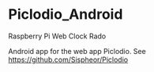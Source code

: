 Piclodio_Android
================

Raspberry Pi Web Clock Rado

Android app for the web app Piclodio. See https://github.com/Sispheor/Piclodio
